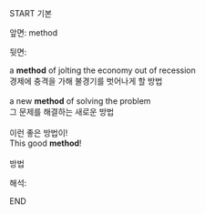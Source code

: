 START
기본

앞면:
method


뒷면:
<div>a <strong>method</strong> of jolting the economy out of recession </div><div><div>경제에 충격을 가해 불경기를 벗어나게 할 방법</div></div><div><br></div><div><div>a new <strong>method</strong> of solving the problem </div><div><div>그 문제를 해결하는 새로운 방법</div></div></div><div><br></div><div><div><div><span>이런 좋은 방법이!</span></div></div><div><div><span>This good <strong>method</strong>!</span></div></div></div><div><br></div><div>방법</div>


해석:
<!--ID: 1746614454277-->
END